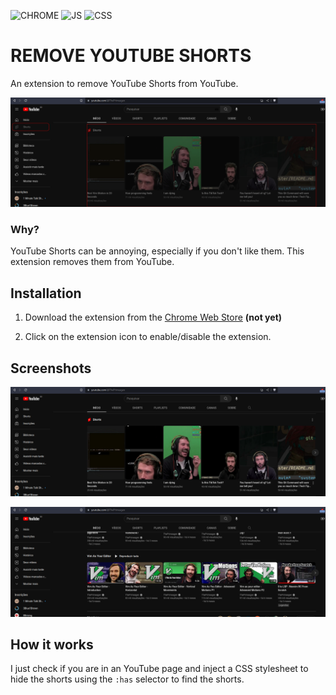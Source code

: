 
![CHROME](https://img.shields.io/static/v1?label=CHROME&labelColor=%23ffffff&message=EXTENSION&color=%23db0606&style=flat-square&logo=GOOGLECHROME&logoColor=%23fc1313)
![JS](https://img.shields.io/static/v1?label=BASIC&labelColor=%23ffffff&message=JAVASCRIPT&color=%23db0606&style=flat-square&logo=JAVASCRIPT&logoColor=%23fc1313)
![CSS](https://img.shields.io/static/v1?label=COOL&labelColor=%23ffffff&message=CSS&color=%23db0606&style=flat-square&logo=CSS3&logoColor=%23fc1313)


# REMOVE YOUTUBE SHORTS

An extension to remove YouTube Shorts from YouTube.

![selected](https://raw.githubusercontent.com/devlulcas/remove-youtube-shorts/main/.github/images/preview.png)

### Why?

YouTube Shorts can be annoying, especially if you don't like them. This extension removes them from YouTube.

## Installation

1. Download the extension from the [Chrome Web Store](https://chrome.google.com/webstore/) **(not yet)**

2. Click on the extension icon to enable/disable the extension.

## Screenshots

![off](https://raw.githubusercontent.com/devlulcas/remove-youtube-shorts/main/.github/images/off.png)


![on](https://raw.githubusercontent.com/devlulcas/remove-youtube-shorts/main/.github/images/on.png)

## How it works

I just check if you are in an YouTube page and inject a CSS stylesheet to hide the shorts using the `:has` selector to find the shorts.